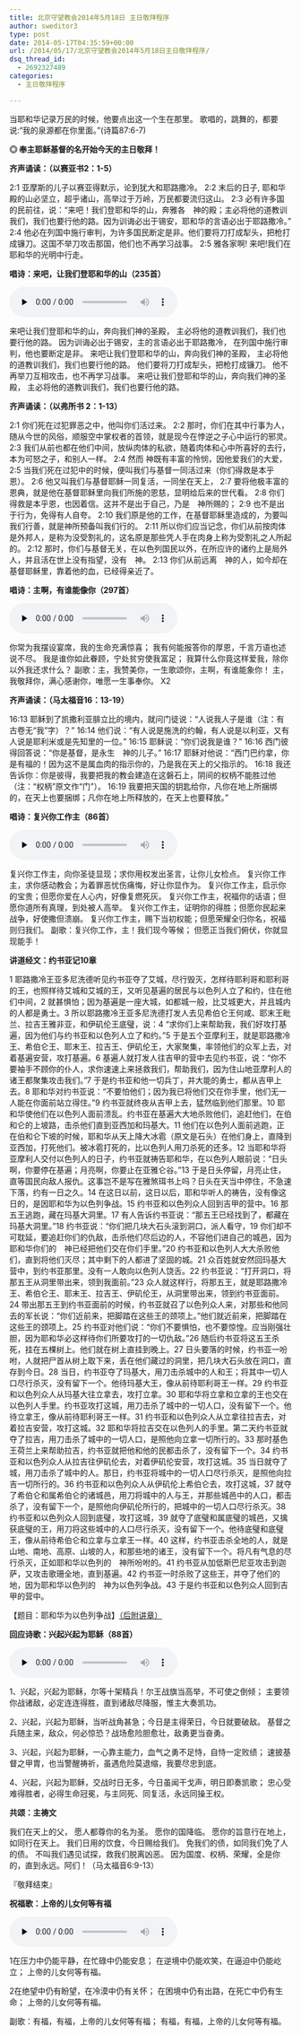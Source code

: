 ```yaml
---
title: 北京守望教会2014年5月18日 主日敬拜程序
author: sweditor3
type: post
date: 2014-05-17T04:35:59+00:00
url: /2014/05/17/北京守望教会2014年5月18日主日敬拜程序/
dsq_thread_id:
  - 2692327489
categories:
  - 主日敬拜程序

---
```

当耶和华记录万民的时候，他要点出这一个生在那里。 歌唱的，跳舞的，都要说:“我的泉源都在你里面。”(诗篇87:6-7)

**◎ 奉主耶稣基督的名开始今天的主日敬拜！**

**齐声诵读：（以赛亚书2：1-5）**

2:1 亚摩斯的儿子以赛亚得默示，论到犹大和耶路撒冷。 2:2 末后的日子, 耶和华殿的山必坚立，超乎诸山，高举过于万岭，万民都要流归这山。 2:3 必有许多国的民前往，说：“来吧！我们登耶和华的山，奔雅各　神的殿；主必将他的道教训我们，我们也要行他的路。因为训诲必出于锡安，耶和华的言语必出于耶路撒冷。” 2:4 他必在列国中施行审判，为许多国民断定是非。他们要将刀打成犁头，把枪打成镰刀。这国不举刀攻击那国，他们也不再学习战事。 2:5 雅各家啊! 来吧!我们在耶和华的光明中行走。

**唱诗：来吧，让我们登耶和华的山（235首）**

<div id="c-8214" class="grandmp3">
  <audio src="https://t5.shwchurch.org/wp-content/uploads/2013/04/20130426150137918.mp3" controls false preload="none" autobuffer="false"></audio>
</div>

来吧让我们登耶和华的山，奔向我们神的圣殿， 主必将他的道教训我们，我们也要行他的路。 因为训诲必出于锡安，主的言语必出于耶路撒冷， 在列国中施行审判，他也要断定是非。 来吧让我们登耶和华的山，奔向我们神的圣殿， 主必将他的道教训我们，我们也要行他的路。 他们要将刀打成犁头，把枪打成镰刀。 他不再举刀互相攻击，也不再学习战事。 来吧让我们登耶和华的山，奔向我们神的圣殿， 主必将他的道教训我们，我们也要行他的路。

**齐声诵读：（以弗所书 2：1-13）**

2:1 你们死在过犯罪恶之中，他叫你们活过来。 2:2 那时，你们在其中行事为人，随从今世的风俗，顺服空中掌权者的首领，就是现今在悖逆之子心中运行的邪灵。 2:3 我们从前也都在他们中间，放纵肉体的私欲，随着肉体和心中所喜好的去行，本为可怒之子，和别人一样。 2:4 然而 神既有丰富的怜悯，因他爱我们的大爱， 2:5 当我们死在过犯中的时候，便叫我们与基督一同活过来（你们得救是本乎恩）。 2:6 他又叫我们与基督耶稣一同复活，一同坐在天上， 2:7 要将他极丰富的恩典，就是他在基督耶稣里向我们所施的恩慈，显明给后来的世代看。 2:8 你们得救是本乎恩，也因着信。这并不是出于自己，乃是　神所赐的； 2:9 也不是出于行为，免得有人自夸。 2:10 我们原是他的工作，在基督耶稣里造成的，为要叫我们行善，就是神所预备叫我们行的。 2:11 所以你们应当记念，你们从前按肉体是外邦人，是称为没受割礼的，这名原是那些凭人手在肉身上称为受割礼之人所起的。 2:12 那时，你们与基督无关，在以色列国民以外，在所应许的诸约上是局外人，并且活在世上没有指望，没有　神。 2:13 你们从前远离　神的人，如今却在基督耶稣里，靠着他的血，已经得亲近了。

**唱诗：主啊，有谁能像你（297首）**

<div id="c-5170" class="grandmp3">
  <audio src="https://t5.shwchurch.org/wp-content/uploads/2012/09/20120930011201287.mp3" controls false preload="none" autobuffer="false"></audio>
</div>

你常为我摆设宴席，我的生命充满惊喜； 我有何能报答你的厚恩，千言万语也述说不尽。 我是谁你如此眷顾，宁处贫穷使我富足； 我算什么你竟这样爱我，除你以外我还求什么？ 副歌：主，我赞美你，一生歌颂你，主啊，有谁能象你！ 主，我敬拜你，满心感谢你，唯愿一生事奉你。 X2

**齐声诵读：（马太福音16：13-19）**

16:13 耶稣到了凯撒利亚腓立比的境内，就问门徒说：“人说我人子是谁（注：有古卷无“我”字）？” 16:14 他们说：“有人说是施洗的约翰，有人说是以利亚，又有人说是耶利米或是先知里的一位。” 16:15 耶稣说：“你们说我是谁？” 16:16 西门彼得回答说：“你是基督，是永生　神的儿子。” 16:17 耶稣对他说：“西门巴约拿，你是有福的！因为这不是属血肉的指示你的，乃是我在天上的父指示的。 16:18 我还告诉你：你是彼得，我要把我的教会建造在这磐石上，阴间的权柄不能胜过他（注：“权柄”原文作“门”）。 16:19 我要把天国的钥匙给你，凡你在地上所捆绑的，在天上也要捆绑；凡你在地上所释放的，在天上也要释放。”

**唱诗：复兴你工作主（86首）**

<div id="c-8574" class="grandmp3">
  <audio src="https://t5.shwchurch.org/wp-content/uploads/2013/07/20130705163856547.mp3" controls false preload="none" autobuffer="false"></audio>
</div>

复兴你工作主，向你圣徒显现；求你用权发出圣言，让你儿女检点。 复兴你工作主，求你感动教会；为着罪恶忧伤痛悔，好让你显作为。 复兴你工作主，启示你的宝贵；但愿你爱在人心内，好像复燃死灰。 复兴你工作主，祝福你的话语；但愿你道所有真理，到处被人高举。 复兴你工作主，证明你的得胜；但愿你民起来战争，好使撒但溃崩。 复兴你工作主，赐下当初权能；但愿荣耀全归你名，祝福则归我们。 副歌：复兴你工作，主！我们现今等候； 但愿正当我们俯伏，你就显现能手！

**讲道经文：约书亚记10章**

1 耶路撒冷王亚多尼洗德听见约书亚夺了艾城，尽行毁灭，怎样待耶利哥和耶利哥的王，也照样待艾城和艾城的王，又听见基遍的居民与以色列人立了和约，住在他们中间，2 就甚惧怕；因为基遍是一座大城，如都城一般，比艾城更大，并且城内的人都是勇士。3 所以耶路撒冷王亚多尼洗德打发人去见希伯仑王何咸、耶末王毗兰、拉吉王雅非亚，和伊矶伦王底璧，说：4 “求你们上来帮助我，我们好攻打基遍，因为他们与约书亚和以色列人立了和约。”5 于是五个亚摩利王，就是耶路撒冷王、希伯仑王、耶末王、拉吉王、伊矶伦王，大家聚集，率领他们的众军上去，对着基遍安营，攻打基遍。6 基遍人就打发人往吉甲的营中去见约书亚，说：“你不要袖手不顾你的仆人，求你速速上来拯救我们，帮助我们，因为住山地亚摩利人的诸王都聚集攻击我们。”7 于是约书亚和他一切兵丁，并大能的勇士，都从吉甲上去。8 耶和华对约书亚说：“不要怕他们；因为我已将他们交在你手里，他们无一人能在你面前站立得住。”9 约书亚就终夜从吉甲上去，猛然临到他们那里。10 耶和华使他们在以色列人面前溃乱。约书亚在基遍大大地杀败他们，追赶他们，在伯和仑的上坡路，击杀他们直到亚西加和玛基大。11 他们在以色列人面前逃跑，正在伯和仑下坡的时候，耶和华从天上降大冰雹（原文是石头）在他们身上，直降到亚西加，打死他们。被冰雹打死的，比以色列人用刀杀死的还多。12 当耶和华将亚摩利人交付以色列人的日子，约书亚就祷告耶和华，在以色列人眼前说：“日头啊，你要停在基遍；月亮啊，你要止在亚雅仑谷。”13 于是日头停留，月亮止住，直等国民向敌人报仇。这事岂不是写在雅煞珥书上吗？日头在天当中停住，不急速下落，约有一日之久。14 在这日以前，这日以后，耶和华听人的祷告，没有像这日的，是因耶和华为以色列争战。15 约书亚和以色列众人回到吉甲的营中。16 那五王逃跑，藏在玛基大洞里。17 有人告诉约书亚说：“那五王已经找到了，都藏在玛基大洞里。”18 约书亚说：“你们把几块大石头滚到洞口，派人看守，19 你们却不可耽延，要追赶你们的仇敌，击杀他们尽后边的人，不容他们进自己的城邑，因为耶和华你们的　神已经把他们交在你们手里。”20 约书亚和以色列人大大杀败他们，直到将他们灭尽；其中剩下的人都进了坚固的城。21 众百姓就安然回玛基大营中，到约书亚那里。没有一人敢向以色列人饶舌。22 约书亚说：“打开洞口，将那五王从洞里带出来，领到我面前。”23 众人就这样行，将那五王，就是耶路撒冷王、希伯仑王、耶末王、拉吉王、伊矶伦王，从洞里带出来，领到约书亚面前。24 带出那五王到约书亚面前的时候，约书亚就召了以色列众人来，对那些和他同去的军长说：“你们近前来，把脚踏在这些王的颈项上。”他们就近前来，把脚踏在这些王的颈项上。25 约书亚对他们说：“你们不要惧怕，也不要惊惶。应当刚强壮胆，因为耶和华必这样待你们所要攻打的一切仇敌。”26 随后约书亚将这五王杀死，挂在五棵树上。他们就在树上直挂到晚上。27 日头要落的时候，约书亚一吩咐，人就把尸首从树上取下来，丢在他们藏过的洞里，把几块大石头放在洞口，直存到今日。28 当日，约书亚夺了玛基大，用刀击杀城中的人和王；将其中一切人口尽行杀灭，没有留下一个。他待玛基大王，像从前待耶利哥王一样。29 约书亚和以色列众人从玛基大往立拿去，攻打立拿。30 耶和华将立拿和立拿的王也交在以色列人手里。约书亚攻打这城，用刀击杀了城中的一切人口，没有留下一个。他待立拿王，像从前待耶利哥王一样。31 约书亚和以色列众人从立拿往拉吉去，对着拉吉安营，攻打这城。32 耶和华将拉吉交在以色列人的手里。第二天约书亚就夺了拉吉，用刀击杀了城中的一切人口，是照他向立拿一切所行的。33 那时基色王荷兰上来帮助拉吉，约书亚就把他和他的民都击杀了，没有留下一个。34 约书亚和以色列众人从拉吉往伊矶伦去，对着伊矶伦安营，攻打这城。35 当日就夺了城，用刀击杀了城中的人。那日，约书亚将城中的一切人口尽行杀灭，是照他向拉吉一切所行的。36 约书亚和以色列众人从伊矶伦上希伯仑去，攻打这城，37 就夺了希伯仑和属希伯仑的诸城邑，用刀将城中的人与王，并那些城邑中的人口，都击杀了，没有留下一个，是照他向伊矶伦所行的，把城中的一切人口尽行杀灭。38 约书亚和以色列众人回到底璧，攻打这城，39 就夺了底璧和属底璧的城邑，又擒获底璧的王，用刀将这些城中的人口尽行杀灭，没有留下一个。他待底璧和底璧王，像从前待希伯仑和立拿与立拿王一样。40 这样，约书亚击杀全地的人，就是山地、南地、高原、山坡的人，和那些地的诸王，没有留下一个。将凡有气息的尽行杀灭，正如耶和华以色列的　神所吩咐的。41 约书亚从加低斯巴尼亚攻击到迦萨，又攻击歌珊全地，直到基遍。42 约书亚一时杀败了这些王，并夺了他们的地，因为耶和华以色列的　神为以色列争战。43 于是约书亚和以色列众人回到吉甲的营中。

【题目：耶和华为以色列争战】[（后附讲章）][1]

**回应诗歌：兴起兴起为耶稣（88首）**

<div id="c-11047" class="grandmp3">
  <audio src="https://t5.shwchurch.org/wp-content/uploads/2014/05/88.兴起-兴起为耶稣.mp3" controls false preload="none" autobuffer="false"></audio>
</div>

1、兴起，兴起为耶稣，尔等十架精兵！尔王战旗当高举，不可使之倒倾； 主要领你战诸敌，必定连连得胜，直到诸敌尽降服，惟主大奏凯功。

2、兴起，兴起为耶稣，当听战角甚急；今日是主得荣日，今日就要破敌。 基督之兵随主来，敌众，何必惊恐？战场愈险胆愈壮，敌勇更当奋勇。

3、兴起，兴起为耶稣，一心靠主能力，血气之勇不足恃，自恃一定败绩； 速披基督之甲胄，也当警醒祷祈，虽遇危险莫退缩，我要尽忠到底。

4、兴起，兴起为耶稣，交战时日无多，今日虽闻干戈声，明日即奏凯歌； 忠心受难得胜者，必得生命冠冕，与主同死、同复活，永远同操王权。

**共颂：主祷文**

我们在天上的父， 愿人都尊你的名为圣。 愿你的国降临。 愿你的旨意行在地上，如同行在天上。 我们日用的饮食，今日赐给我们。 免我们的债，如同我们免了人的债。 不叫我们遇见试探，救我们脱离凶恶。 因为国度、权柄、荣耀，全是你的，直到永远。阿们！（马太福音6:9-13）

『敬拜结束』

**祝福歌：上帝的儿女何等有福**

<div id="c-5063" class="grandmp3">
  <audio src="https://t5.shwchurch.org/wp-content/uploads/2012/09/20120929233603664.mp3" controls false preload="none" autobuffer="false"></audio>
</div>

1在压力中仍能平静，在忙碌中仍能安息； 在逆境中仍能欢笑，在逼迫中仍能屹立； 上帝的儿女何等有福。

2在绝望中仍有盼望，在冷漠中仍有关怀； 在困境中仍有出路，在死亡中仍有生命； 上帝的儿女何等有福。

副歌：有福，有福，上帝的儿女何等有福； 有福，有福，上帝的儿女何等有福。

 [1]: /2014/05/17/耶和华为以色列争战/